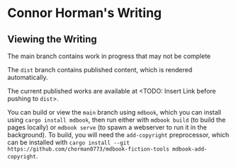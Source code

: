 # Connor Horman's Writing

## Viewing the Writing

The main branch contains work in progress that may not be complete

The `dist` branch contains published content, which is rendered automatically.

The current published works are available at <TODO: Insert Link before pushing to `dist`>.

You can build or view the `main` branch using `mdbook`, which you can install using `cargo install mdbook`, then run either with `mdbook build` (to build the pages locally) or `mdbook serve` (to spawn a webserver to run it in the background). 
To build, you will need the `add-copyright` preprocessor, which can be installed with `cargo install --git https://github.com/chorman0773/mdbook-fiction-tools mdbook-add-copyright`.
